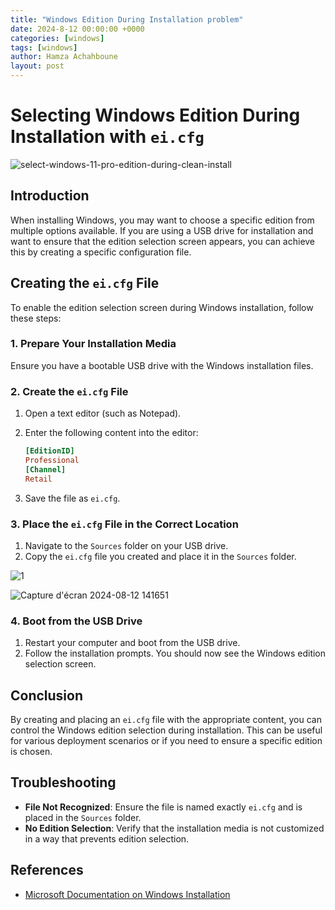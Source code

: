 ```yaml
---
title: "Windows Edition During Installation problem"
date: 2024-8-12 00:00:00 +0000
categories: [windows]
tags: [windows]    
author: Hamza Achahboune
layout: post
---
```


# Selecting Windows Edition During Installation with `ei.cfg`
![select-windows-11-pro-edition-during-clean-install](https://github.com/user-attachments/assets/df691fe3-1879-4d19-9be8-726e8583d925)

## Introduction

When installing Windows, you may want to choose a specific edition from multiple options available. If you are using a USB drive for installation and want to ensure that the edition selection screen appears, you can achieve this by creating a specific configuration file.

## Creating the `ei.cfg` File

To enable the edition selection screen during Windows installation, follow these steps:

### 1. Prepare Your Installation Media

Ensure you have a bootable USB drive with the Windows installation files.

### 2. Create the `ei.cfg` File

1. Open a text editor (such as Notepad).
2. Enter the following content into the editor:

    ```ini
    [EditionID]
    Professional
    [Channel]
    Retail
    ```

3. Save the file as `ei.cfg`.

### 3. Place the `ei.cfg` File in the Correct Location

1. Navigate to the `Sources` folder on your USB drive.
2. Copy the `ei.cfg` file you created and place it in the `Sources` folder.

![1](https://github.com/user-attachments/assets/aba1201f-0910-4894-8979-801a5746adf7)

![Capture d'écran 2024-08-12 141651](https://github.com/user-attachments/assets/0a6c19a0-ce35-4c2c-8daa-c93cc1401564)



### 4. Boot from the USB Drive

1. Restart your computer and boot from the USB drive.
2. Follow the installation prompts. You should now see the Windows edition selection screen.

## Conclusion

By creating and placing an `ei.cfg` file with the appropriate content, you can control the Windows edition selection during installation. This can be useful for various deployment scenarios or if you need to ensure a specific edition is chosen.

## Troubleshooting

- **File Not Recognized**: Ensure the file is named exactly `ei.cfg` and is placed in the `Sources` folder.
- **No Edition Selection**: Verify that the installation media is not customized in a way that prevents edition selection.

## References

- [Microsoft Documentation on Windows Installation](https://docs.microsoft.com/windows/deployment)
